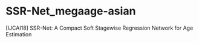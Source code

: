 # SSR-Net_megaage-asian
[IJCAI18] SSR-Net: A Compact Soft Stagewise Regression Network for Age Estimation 
